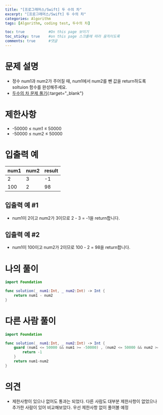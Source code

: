 ```yaml
---
title: "[프로그래머스/Swift] 두 수의 차"
excerpt: "[프로그래머스/Swift] 두 수의 차"
categories: Algorithm
tags: [Algorithm, coding test, 두수의 차]

toc: true           #On this page 보이기 
toc_sticky: true    #on this page 스크롤에 따라 움직이도록 
comments: true      #댓글
---
```

# 문제 설명 
- 정수 num1과 num2가 주어질 때, num1에서 num2를 뺀 값을 return하도록 soltuion 함수를 완성해주세요.
- [두수의 차 문제 풀기](https://school.programmers.co.kr/learn/courses/30/lessons/120803){:target="_blank"} 

# 제한사항
- -50000 ≤ num1 ≤ 50000
- -50000 ≤ num2 ≤ 50000

# 입출력 예

|num1|num2|result|
|---|---|---|
|2|3|-1|
|100|2|98|

## 입출력 예 #1 
- num1이 2이고 num2가 3이므로 2 - 3 = -1을 return합니다.

## 입출력 예 #2 
- num1이 100이고 num2가 2이므로 100 - 2 = 98을 return합니다.

# 나의 풀이 
```swift 
import Foundation

func solution(_ num1:Int, _ num2:Int) -> Int {
    return num1 - num2
}
``` 
# 다른 사람 풀이 
```swift 
import Foundation

func solution(_ num1:Int, _ num2:Int) -> Int {
    guard (num1 <= 50000 && num1 >= -50000) , (num2 <= 50000 && num2 >= -50000) else {
        return -1
    } 
    return num1-num2
}
``` 

# 의견 
- 제한사항이 있으나 없어도 통과는 되었다. 다른 사람도 대부분 제한사항이 없었으나 추가한 사람이 있어 비교해보았다. 우선 제한사항 없이 풀어볼 예정 
